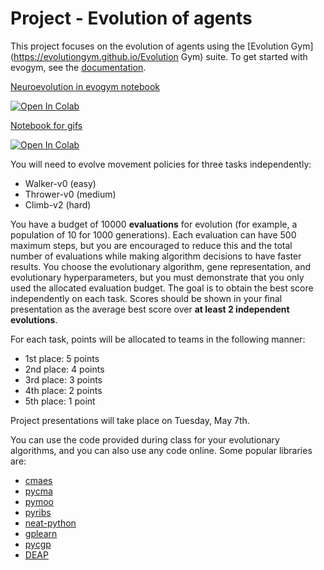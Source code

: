 # Project - Evolution of agents

This project focuses on the evolution of agents using the [Evolution Gym](https://evolutiongym.github.io/Evolution Gym) suite. To get started
with evogym, see the [documentation](https://evolutiongym.github.io/).

[Neuroevolution in evogym notebook](https://github.com/d9w/evolution/blob/master/project/evogym.ipynb)

[![Open In Colab](https://colab.research.google.com/assets/colab-badge.svg)](https://colab.research.google.com/github/d9w/evolution/blob/master/project/evogym.ipynb)

[Notebook for gifs](https://github.com/d9w/evolution/blob/master/project/video/gif.ipynb)

[![Open In Colab](https://colab.research.google.com/assets/colab-badge.svg)](https://colab.research.google.com/github/d9w/evolution/blob/master/project/video/gif.ipynb)

You will need to evolve movement policies for three tasks independently:

+ Walker-v0 (easy)
+ Thrower-v0 (medium)
+ Climb-v2 (hard) 

You have a budget of 10000 **evaluations** for evolution (for example, a
population of 10 for 1000 generations).  Each evaluation can have 500 maximum
steps, but you are encouraged to reduce this and the total number of
evaluations while making algorithm decisions to have faster results.  You
choose the evolutionary algorithm, gene representation, and evolutionary
hyperparameters, but you must demonstrate that you only used the allocated
evaluation budget. The goal is to obtain the best score independently on each
task. Scores should be shown in your final presentation as the average best
score over **at least 2 independent evolutions**.

For each task, points will be allocated to teams in the following
manner:

+ 1st place: 5 points
+ 2nd place: 4 points
+ 3rd place: 3 points
+ 4th place: 2 points
+ 5th place: 1 point

Project presentations will take place on Tuesday, May 7th.

You can use the code provided during class for your evolutionary algorithms, and you can also use any code online. Some popular libraries are:

+ [cmaes](https://github.com/CyberAgentAILab/cmaes)
+ [pycma](https://github.com/CMA-ES/pycma)
+ [pymoo](https://pymoo.org/)
+ [pyribs](https://pyribs.org/)
+ [neat-python](https://github.com/CodeReclaimers/neat-python)
+ [gplearn](https://github.com/trevorstephens/gplearn)
+ [pycgp](https://github.com/scussatb/pyCGP)
+ [DEAP](https://github.com/DEAP/deap)

